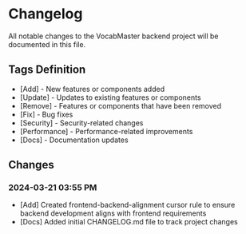 # Changelog

All notable changes to the VocabMaster backend project will be documented in this file.

## Tags Definition
- [Add] - New features or components added
- [Update] - Updates to existing features or components
- [Remove] - Features or components that have been removed
- [Fix] - Bug fixes
- [Security] - Security-related changes
- [Performance] - Performance-related improvements
- [Docs] - Documentation updates

## Changes

### 2024-03-21 03:55 PM
- [Add] Created frontend-backend-alignment cursor rule to ensure backend development aligns with frontend requirements
- [Docs] Added initial CHANGELOG.md file to track project changes 